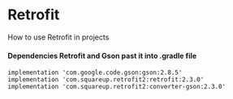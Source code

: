 # Retrofit
How to use Retrofit in projects

   #### Dependencies Retrofit and Gson past it into .gradle file
    implementation 'com.google.code.gson:gson:2.8.5'
    implementation 'com.squareup.retrofit2:retrofit:2.3.0'
    implementation 'com.squareup.retrofit2:converter-gson:2.3.0'


